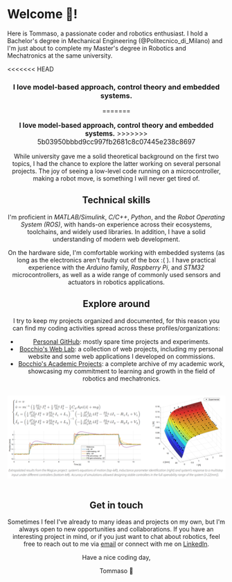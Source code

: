 # Welcome :panda_face:!

Here is Tommaso, a passionate coder and robotics enthusiast.
I hold a Bachelor's degree in Mechanical Engineering (@Politecnico_di_Milano) and I'm just about to complete my Master's degree in Robotics and Mechatronics at the same university.

<<<<<<< HEAD
<div align="center">

  <h3>
    <b>I love model-based approach, control theory and embedded systems.</b>
  </h3>

=======
<div align="center" style="font-size: 1.1em; margin: 1em;">
<b>I love model-based approach, control theory and embedded systems.</b>
>>>>>>> 5b03950bbbd9cc997fb2681c8c07445e238c8697
</div>

While university gave me a solid theoretical background on the first two topics, I had the chance to explore the latter working on several personal projects.
The joy of seeing a low-level code running on a microcontroller, making a robot move, is something I will never get tired of.


## Technical skills

I'm proficient in *MATLAB/Simulink*, *C/C++*, *Python*, and the *Robot Operating System (ROS)*, with hands-on experience across their ecosystems, toolchains, and widely used libraries.
In addition, I have a solid understanding of modern web development.

On the hardware side, I'm comfortable working with embedded systems (as long as the electronics aren't faulty out of the box :( ).
I have practical experience with the *Arduino* family, *Raspberry Pi*, and *STM32* microcontrollers, as well as a wide range of commonly used sensors and actuators in robotics applications.


## Explore around

I try to keep my projects organized and documented, for this reason you can find my coding activities spread across these profiles/organizations:
- [Personal GitHub](https://github.com/Bocchio01): mostly spare time projects and experiments.
- [Bocchio's Web Lab](https://github.com/bocchio-web-lab): a collection of web projects, including my personal website and some web applications I developed on commissions.
- [Bocchio's Academic Projects](https://github.com/bocchio-academic-projects): a complete archive of my academic work, showcasing my commitment to learning and growth in the field of robotics and mechatronics.

</br>

<div align="center">

<img src="maglev_project_showcase.png" alt="Maglev Project Showcase" width="800px" />

</div>

</br>


## Get in touch

Sometimes I feel I've already to many ideas and projects on my own, but I'm always open to new opportunities and collaborations.
If you have an interesting project in mind, or if you just want to chat about robotics, feel free to reach out to me via [email](mailto:tommaso.bocchietti@gmail.com) or connect with me on [LinkedIn](https://www.linkedin.com/in/tommaso-bocchietti/).

Have a nice coding day,

Tommaso :panda_face:

